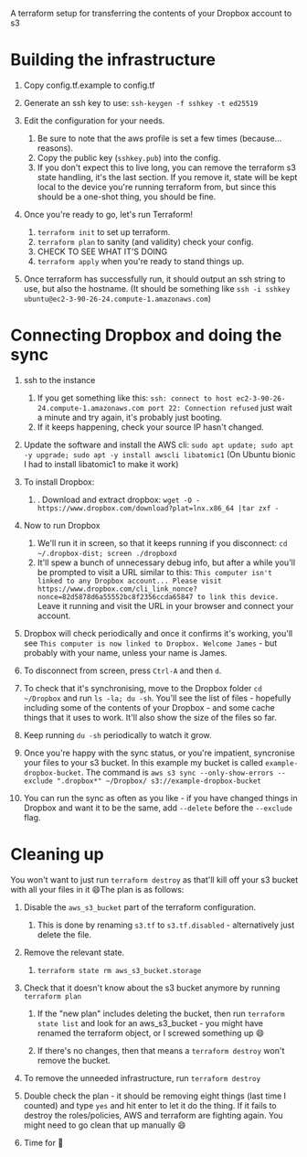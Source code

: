 A terraform setup for transferring the contents of your Dropbox account to s3

# Building the infrastructure

1. Copy config.tf.example to config.tf

2. Generate an ssh key to use: `ssh-keygen -f sshkey -t ed25519`

3. Edit the configuration for your needs.
   
   1. Be sure to note that the aws profile is set a few times (because... reasons).
   2. Copy the public key (`sshkey.pub`) into the config.
   3. If you don't expect this to live long, you can remove the terraform s3 state handling, it's the last section. If you remove it, state will be kept local to the device you're running terraform from, but since this should be a one-shot thing, you should be fine.

4. Once you're ready to go, let's run Terraform!
   
   1. `terraform init` to set up terraform.
   2. `terraform plan` to sanity (and validity) check your config.
   3. CHECK TO SEE WHAT IT'S DOING
   4. `terraform apply` when you're ready to stand things up.

5. Once terraform has successfully run, it should output an ssh string to use, but also the hostname. (It should be something like `ssh -i sshkey ubuntu@ec2-3-90-26-24.compute-1.amazonaws.com`)

# Connecting Dropbox and doing the sync

1. ssh to the instance
   
   1. If you get something like this: `ssh: connect to host ec2-3-90-26-24.compute-1.amazonaws.com port 22: Connection refused` just wait a minute and try again, it's probably just booting.
   2. If it keeps happening, check your source IP hasn't changed.

2. Update the software and install the AWS cli: `sudo apt update; sudo apt -y upgrade; sudo apt -y install awscli libatomic1` (On Ubuntu bionic I had to install libatomic1 to make it work)

3. To install Dropbox:
   
   1. . Download and extract dropbox: `wget -O - https://www.dropbox.com/download?plat=lnx.x86_64 |tar zxf -`

4. Now to run Dropbox
   
   1. We'll run it in screen, so that it keeps running if you disconnect: `cd ~/.dropbox-dist; screen ./dropboxd` 
   2. It'll spew a bunch of unnecessary debug info, but after a while you'll be prompted to visit a URL similar to this: `This computer isn't linked to any Dropbox account... Please visit https://www.dropbox.com/cli_link_nonce?nonce=82d5878d6a55552bc8f2356ccda65847 to link this device.` Leave it running and visit the URL in your browser and connect your account.

5. Dropbox will check periodically and once it confirms it's working, you'll see `This computer is now linked to Dropbox. Welcome James` - but probably with your name, unless your name is James.

6. To disconnect from screen, press `Ctrl-A` and then `d`.

7. To check that it's synchronising, move to the Dropbox folder `cd ~/Dropbox` and run `ls -la; du -sh`. You'll see the list of files - hopefully including some of the contents of your Dropbox - and some cache things that it uses to work. It'll also show the size of the files so far.

8. Keep running `du -sh` periodically to watch it grow.

9. Once you're happy with the sync status, or you're impatient, syncronise your files to your s3 bucket. In this example my bucket is called `example-dropbox-bucket`. The command is `aws s3 sync --only-show-errors --exclude ".dropbox*" ~/Dropbox/ s3://example-dropbox-bucket`

10. You can run the sync as often as you like - if you have changed things in Dropbox and want it to be the same, add `--delete` before the `--exclude` flag.

# Cleaning up

You won't want to just run `terraform destroy` as that'll kill off your s3 bucket with all your files in it 😄The plan is as follows:

1. Disable the `aws_s3_bucket` part of the terraform configuration.
   
   1. This is done by renaming `s3.tf` to `s3.tf.disabled` - alternatively just delete the file.

2. Remove the relevant state.
   
   1. `terraform state rm aws_s3_bucket.storage`

3. Check that it doesn't know about the s3 bucket anymore by running `terraform plan`
   
   1. If the "new plan" includes deleting the bucket, then run `terraform state list` and look for an aws_s3_bucket - you might have renamed the terraform object, or I screwed something up 😄
   
   2. If there's no changes, then that means a `terraform destroy` won't remove the bucket.

4. To remove the unneeded infrastructure, run `terraform destroy`

5. Double check the plan - it should be removing eight things (last time I counted) and type `yes` and hit enter to let it do the thing. If it fails to destroy the roles/policies, AWS and terraform are fighting again. You might need to go clean that up manually 😄

6. Time for 🍰
